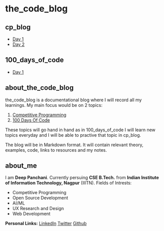 # the_code_blog

## cp_blog

- [Day 1](cp_blog/day_1.md)
- [Day 2](cp_blog/day_2.md)

## 100_days_of_code

- [Day 1](100_days_of_code/day_1.md)

## about_the_code_blog

the_code_blog is a documentational blog where I will record all my learnings. My main focus would be on 2 topics:
1. [Competitive Programming](cp_blog)
1. [100 Days Of Code](100_days_of_code)

These topics will go hand in hand as in 100_days_of_code I will learn new topics everyday and I will be able to practive that topic in cp_blog.

The blog will be in Markdown format. It will contain relevant theory, examples, code, links to resources and my notes.

## about_me

I am **Deep Panchani**. Currently persuing **CSE B.Tech.** from **Indian Institute of Information Technology, Nagpur** (IIITN).
Fields of Intrests: 
- Competitive Programming
- Open Source Development
- AI/ML
- UX Research and Design
- Web Development

**Personal Links:** 
[LinkedIn](https://www.linkedin.com/in/deep-panchani-7805861b5/)
[Twitter](https://twitter.com/deeppanchani21)
[Github](https://github.com/deeppanchani)